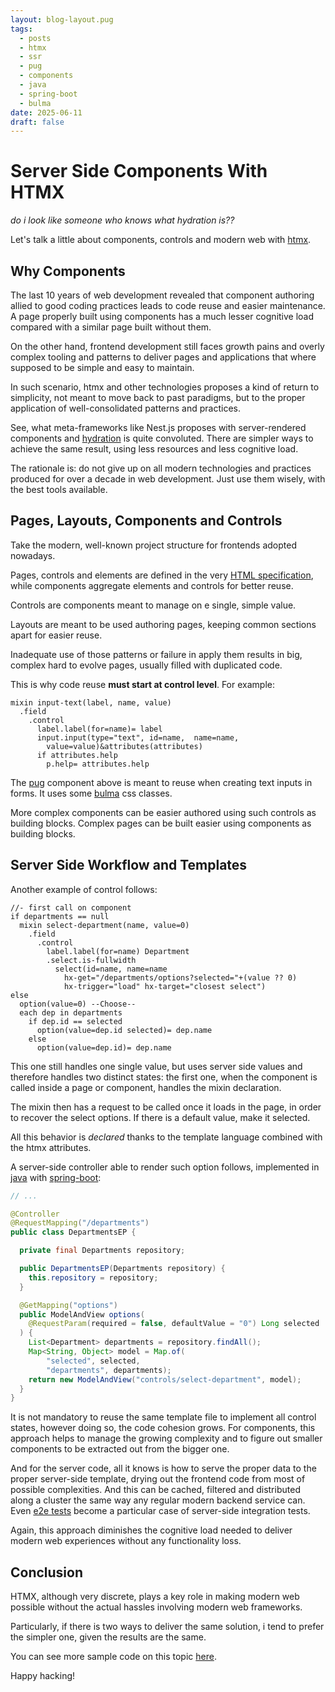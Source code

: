 ```yaml
---
layout: blog-layout.pug
tags:
  - posts
  - htmx
  - ssr
  - pug
  - components
  - java
  - spring-boot
  - bulma
date: 2025-06-11
draft: false
---
```

# Server Side Components With HTMX

_do i look like someone who knows what hydration is??_

Let's talk a little about components, controls and modern web with [htmx][htmx].

## Why Components

The last 10 years of web development revealed that component authoring allied to
good coding practices leads to code reuse and easier maintenance. A page
properly built using components has a much lesser cognitive load compared with a
similar page built without them.

On the other hand, frontend development still faces growth pains and overly
complex tooling and patterns to deliver pages and applications that where
supposed to be simple and easy to maintain.

In such scenario, htmx and other technologies proposes a kind of return to
simplicity, not meant to move back to past paradigms, but to the proper
application of well-consolidated patterns and practices.

See, what meta-frameworks like Nest.js proposes with server-rendered components
and [hydration][hydration] is quite convoluted. There are simpler ways to
achieve the same result, using less resources and less cognitive load.

The rationale is: do not give up on all modern technologies and practices
produced for over a decade in web development. Just use them wisely, with the
best tools available.

## Pages, Layouts, Components and Controls

Take the modern, well-known project structure for frontends adopted nowadays.

Pages, controls and elements are defined in the very
[HTML specification][html-spec], while components aggregate elements and
controls for better reuse.

Controls are components meant to manage on e single, simple value.

Layouts are meant to be used authoring pages, keeping common sections apart for
easier reuse.

Inadequate use of those patterns or failure in apply them results in big,
complex hard to evolve pages, usually filled with duplicated code.

This is why code reuse **must start at control level**. For example:

```pug
mixin input-text(label, name, value)
  .field
    .control
      label.label(for=name)= label
      input.input(type="text", id=name,  name=name,
        value=value)&attributes(attributes)
      if attributes.help
        p.help= attributes.help
```

The [pug][pug] component above is meant to reuse when creating text inputs in
forms. It uses some [bulma][bulma] css classes.

More complex components can be easier authored using such controls as building
blocks. Complex pages can be built easier using components as building blocks.

## Server Side Workflow and Templates

Another example of control follows:

```pug
//- first call on component
if departments == null
  mixin select-department(name, value=0)
    .field
      .control
        label.label(for=name) Department
        .select.is-fullwidth
          select(id=name, name=name
            hx-get="/departments/options?selected="+(value ?? 0)
            hx-trigger="load" hx-target="closest select")
else
  option(value=0) --Choose--
  each dep in departments
    if dep.id == selected
      option(value=dep.id selected)= dep.name
    else
      option(value=dep.id)= dep.name
```

This one still handles one single value, but uses server side values and
therefore handles two distinct states: the first one, when the component is
called inside a page or component, handles the mixin declaration.

The mixin then has a request to be called once it loads in the page, in order to
recover the select options. If there is a default value, make it selected.

All this behavior is _declared_ thanks to the template language combined with
the htmx attributes.

A server-side controller able to render such option follows, implemented in
[java][java] with [spring-boot][spring-boot]:

```java
// ...

@Controller
@RequestMapping("/departments")
public class DepartmentsEP {

  private final Departments repository;

  public DepartmentsEP(Departments repository) {
    this.repository = repository;
  }

  @GetMapping("options")
  public ModelAndView options(
    @RequestParam(required = false, defaultValue = "0") Long selected
  ) {
    List<Department> departments = repository.findAll();
    Map<String, Object> model = Map.of(
        "selected", selected,
        "departments", departments);
    return new ModelAndView("controls/select-department", model);
  }
}
```

It is not mandatory to reuse the same template file to implement all control
states, however doing so, the code cohesion grows. For components, this approach
helps to manage the growing complexity and to figure out smaller components to
be extracted out from the bigger one.

And for the server code, all it knows is how to serve the proper data to the
proper server-side template, drying out the frontend code from most of possible
complexities. And this can be cached, filtered and distributed along a cluster
the same way any regular modern backend service can. Even [e2e tests][e2e]
become a particular case of server-side integration tests.

Again, this approach diminishes the cognitive load needed to deliver modern web
experiences without any functionality loss.

## Conclusion

HTMX, although very discrete, plays a key role in making modern web possible
without the actual hassles involving modern web frameworks.

Particularly, if there is two ways to deliver the same solution, i tend to
prefer the simpler one, given the results are the same.

You can see more sample code on this topic [here][repo].

Happy hacking!

[htmx]: https://htmx.org
[hydration]: https://blog.saeloun.com/2021/12/16/hydration
[html-spec]: https://html.spec.whatwg.org/#toc-semantics
[pug]: https://pugjs.org/api/getting-started.html
[bulma]: https://bulma.io
[java]: https://dev.java
[spring-boot]: https://spring.io/projects/spring-boot
[e2e]: https://circleci.com/blog/what-is-end-to-end-testing
[repo]: https://github.com/sombriks/sample-assets-estate
